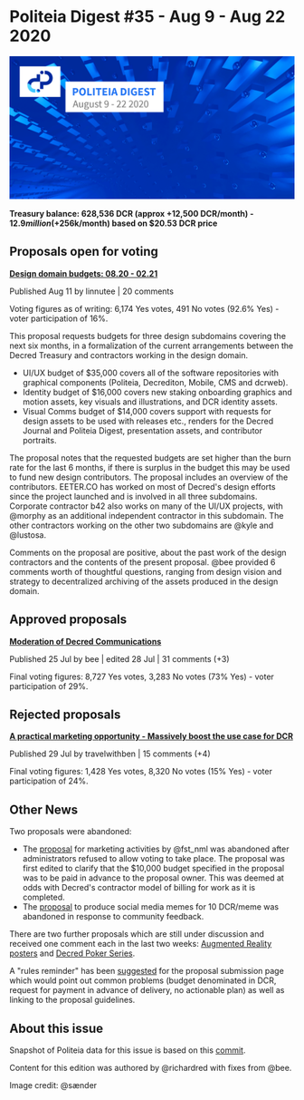 # Politeia Digest #35 - Aug 9 - Aug 22 2020

![Image credit: @sænder](img/issue035/035-title.png)

**Treasury balance: 628,536 DCR (approx +12,500 DCR/month) - $12.9 million (+$256k/month) based on $20.53 DCR price**

## Proposals open for voting

**[Design domain budgets: 08.20 - 02.21](https://proposals.decred.org/proposals/1dc1571)**

Published Aug 11 by linnutee | 20 comments

Voting figures as of writing: 6,174 Yes votes, 491 No votes (92.6% Yes) - voter participation of 16%.

This proposal requests budgets for three design subdomains covering the next six months, in a formalization of the current arrangements between the Decred Treasury and contractors working in the design domain.

* UI/UX budget of $35,000 covers all of the software repositories with graphical components (Politeia, Decrediton, Mobile, CMS and dcrweb).
* Identity budget of $16,000 covers new staking onboarding graphics and motion assets, key visuals and illustrations, and DCR identity assets.
* Visual Comms budget of $14,000 covers support with requests for design assets to be used with releases etc., renders for the Decred Journal and Politeia Digest, presentation assets, and contributor portraits.

The proposal notes that the requested budgets are set higher than the burn rate for the last 6 months, if there is surplus in the budget this may be used to fund new design contributors. The proposal includes an overview of the contributors. EETER.CO has worked on most of Decred's design efforts since the project launched and is involved in all three subdomains. Corporate contractor b42 also works on many of the UI/UX projects, with @morphy as an additional independent contractor in this subdomain. The other contractors working on the other two subdomains are @kyle and @lustosa.

Comments on the proposal are positive, about the past work of the design contractors and the contents of the present proposal. @bee provided 6 comments worth of thoughtful questions, ranging from design vision and strategy to decentralized archiving of the assets produced in the design domain.

## Approved proposals

**[Moderation of Decred Communications](https://proposals.decred.org/proposals/32cba00)**

Published 25 Jul by bee | edited 28 Jul | 31 comments (+3)

Final voting figures: 8,727 Yes votes, 3,283 No votes (73% Yes) - voter participation of 29%.

## Rejected proposals

**[A practical marketing opportunity - Massively boost the use case for DCR](https://proposals.decred.org/proposals/2dcbc3e)**

Published 29 Jul by travelwithben | 15 comments (+4)

Final voting figures: 1,428 Yes votes, 8,320 No votes (15% Yes) - voter participation of 24%.

## Other News

Two proposals were abandoned:

* The [proposal](https://proposals.decred.org/proposals/3372cfc) for marketing activities by @fst\_nml was abandoned after administrators refused to allow voting to take place. The proposal was first edited to clarify that the $10,000 budget specified in the proposal was to be paid in advance to the proposal owner. This was deemed at odds with Decred's contractor model of billing for work as it is completed.
* The [proposal](https://proposals.decred.org/proposals/4f81031) to produce social media memes for 10 DCR/meme was abandoned in response to community feedback.

There are two further proposals which are still under discussion and received one comment each in the last two weeks: [Augmented Reality posters](https://proposals.decred.org/proposals/dedf452) and [Decred Poker Series](https://proposals.decred.org/proposals/7a67ed5).

A "rules reminder" has been [suggested](https://github.com/decred/politeiagui/issues/2116) for the proposal submission page which would point out common problems (budget denominated in DCR, request for payment in advance of delivery, no actionable plan) as well as linking to the proposal guidelines. 

## About this issue

Snapshot of Politeia data for this issue is based on this [commit](https://github.com/decred-proposals/mainnet/commit/8a89b38afea145fb55e932a7911c6f64186310c7).

Content for this edition was authored by @richardred with fixes from @bee.

Image credit: @sænder
